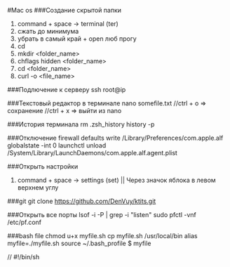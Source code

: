 #Mac os 
###Создание скрытой папки 
1. command + space -> terminal (ter)
2. сжать до минимума 
3. убрать в самый край + open люб прогу
4. cd 
5. mkdir <folder_name>
6. chflags hidden <folder_name>
7. cd <folder_name>
8. curl <domen> -o <file_name>

###Подлючение к серверу 
ssh root@ip

###Текстовый редактор в терминале
nano somefile.txt
//ctrl + o => сохранение 
//ctrl + x => выйти из nano

###История терминала
rm .zsh_history
history -p

###Отключение firewall
defaults write /Library/Preferences/com.apple.alf globalstate -int 0
launchctl unload /System/Library/LaunchDaemons/com.apple.alf.agent.plist

###Открыть настройки
1. command + space -> settings (set) 
    || Через значок яблока в левом верхнем углу 
    
###git
git clone https://github.com/DenVuy/ktits.git

###Открыть все порты 
lsof -i -P | grep -i "listen"
sudo pfctl -vnf /etc/pf.conf

###bash file 
chmod u+x myfile.sh
cp myfile.sh /usr/local/bin
alias myfile=./myfile.sh
source ~/.bash_profile
$ myfile

// #!/bin/sh
